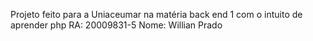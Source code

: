 Projeto feito para a Uniaceumar na matéria back end 1 com o intuito de aprender php
RA: 20009831-5
Nome: Willian Prado

